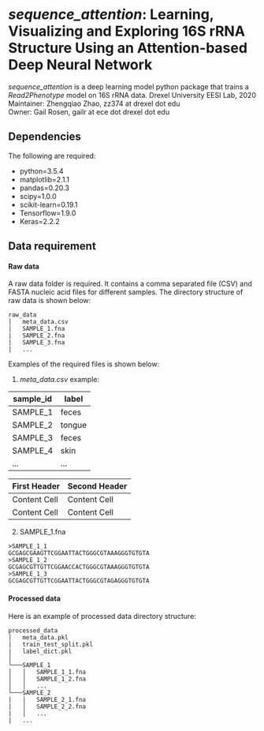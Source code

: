 # *sequence_attention*: Learning, Visualizing and Exploring 16S rRNA Structure Using an Attention-based Deep Neural Network

*sequence_attention* is a deep learning model python package that trains a *Read2Phenotype* model on 16S rRNA data.
Drexel University EESI Lab, 2020        
Maintainer: Zhengqiao Zhao, zz374 at drexel dot edu        
Owner: Gail Rosen, gailr at ece dot drexel dot edu        

## Dependencies
The following are required:    
- python=3.5.4
- matplotlib=2.1.1
- pandas=0.20.3
- scipy=1.0.0
- scikit-learn=0.19.1
- Tensorflow=1.9.0
- Keras=2.2.2

## Data requirement
#### Raw data
A raw data folder is required. It contains a comma separated file (CSV) and FASTA nucleic acid files for different samples. The directory structure of raw data is shown below:
```
raw_data
│   meta_data.csv  
|   SAMPLE_1.fna
|   SAMPLE_2.fna
|   SAMPLE_3.fna
|   ...
```
Examples of the required files is shown below:
1. *meta_data.csv* example:

| sample_id | label  |
|-----------|--------|
| SAMPLE_1  | feces  |
| SAMPLE_2  | tongue |
| SAMPLE_3  | feces  |
| SAMPLE_4  | skin   |
| ...       | ...    |

| First Header  | Second Header |
| ------------- | ------------- |
| Content Cell  | Content Cell  |
| Content Cell  | Content Cell  |

2. SAMPLE_1.fna
```
>SAMPLE_1_1
GCGAGCGAAGTTCGGAATTACTGGGCGTAAAGGGTGTGTA
>SAMPLE_1_2
GCGAGCGTTGTTCGGAACCACTGGGCGTAAAGGGTGTGTA
>SAMPLE_1_3
GCGAGCGTTGTTCGGAATTACTGGGCGTAGAGGGTGTGTA
```
#### Processed data
Here is an example of processed data directory structure:
```
processed_data
│   meta_data.pkl 
|   train_test_split.pkl
|   label_dict.pkl
│
└───SAMPLE_1
│   │   SAMPLE_1_1.fna
│   │   SAMPLE_1_2.fna
│   │   ...
└───SAMPLE_2
|   │   SAMPLE_2_1.fna
|   │   SAMPLE_2_2.fna
|   │   ...
|   ...
```
